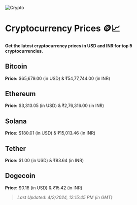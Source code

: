 
![Crypto](https://www.techguide.com.au/wp-content/uploads/2020/11/crypto3.jpeg)

# Cryptocurrency Prices 🪙📈

#### Get the latest cryptocurrency prices in USD and INR for top 5 cryptocurrencies.

## Bitcoin

**Price:** $65,679.00 (in USD) & ₹54,77,744.00 (in INR)

## Ethereum

**Price:** $3,313.05 (in USD) & ₹2,76,316.00 (in INR)

## Solana

**Price:** $180.01 (in USD) & ₹15,013.46 (in INR)

## Tether

**Price:** $1.00 (in USD) & ₹83.64 (in INR)

## Dogecoin

**Price:** $0.18 (in USD) & ₹15.42 (in INR)

> _Last Updated: 4/2/2024, 12:15:45 PM (in GMT)_
